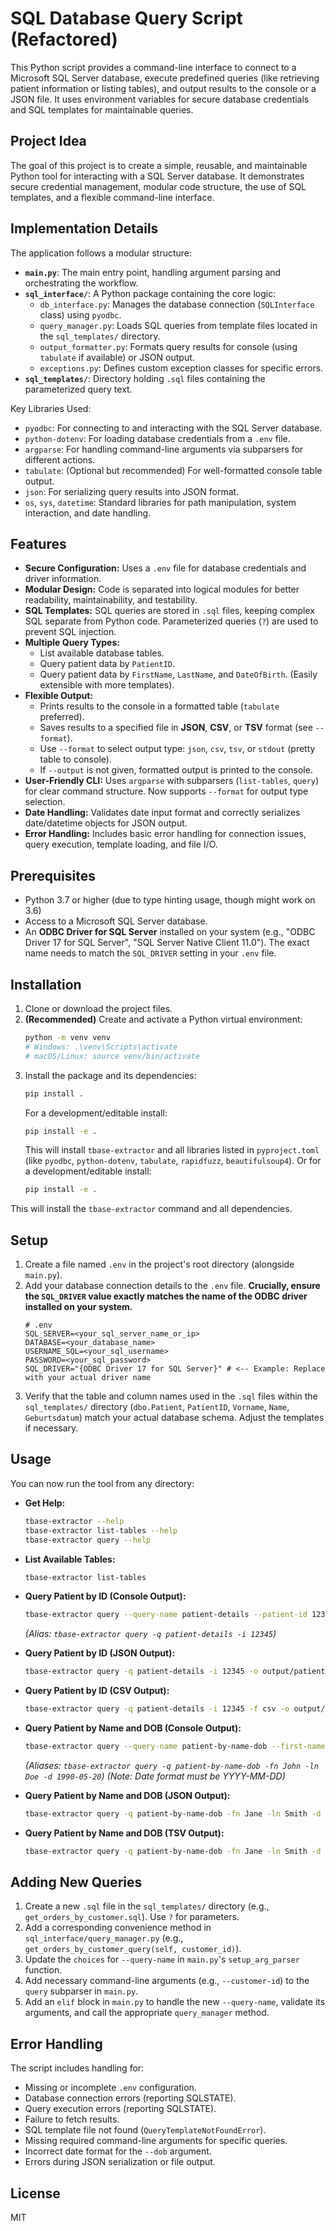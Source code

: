 # SQL Database Query Script (Refactored)

This Python script provides a command-line interface to connect to a Microsoft SQL Server database, execute predefined queries (like retrieving patient information or listing tables), and output results to the console or a JSON file. It uses environment variables for secure database credentials and SQL templates for maintainable queries.

## Project Idea

The goal of this project is to create a simple, reusable, and maintainable Python tool for interacting with a SQL Server database. It demonstrates secure credential management, modular code structure, the use of SQL templates, and a flexible command-line interface.

## Implementation Details

The application follows a modular structure:

*   **`main.py`**: The main entry point, handling argument parsing and orchestrating the workflow.
*   **`sql_interface/`**: A Python package containing the core logic:
    *   `db_interface.py`: Manages the database connection (`SQLInterface` class) using `pyodbc`.
    *   `query_manager.py`: Loads SQL queries from template files located in the `sql_templates/` directory.
    *   `output_formatter.py`: Formats query results for console (using `tabulate` if available) or JSON output.
    *   `exceptions.py`: Defines custom exception classes for specific errors.
*   **`sql_templates/`**: Directory holding `.sql` files containing the parameterized query text.

Key Libraries Used:

*   `pyodbc`: For connecting to and interacting with the SQL Server database.
*   `python-dotenv`: For loading database credentials from a `.env` file.
*   `argparse`: For handling command-line arguments via subparsers for different actions.
*   `tabulate`: (Optional but recommended) For well-formatted console table output.
*   `json`: For serializing query results into JSON format.
*   `os`, `sys`, `datetime`: Standard libraries for path manipulation, system interaction, and date handling.

## Features

*   **Secure Configuration:** Uses a `.env` file for database credentials and driver information.
*   **Modular Design:** Code is separated into logical modules for better readability, maintainability, and testability.
*   **SQL Templates:** SQL queries are stored in `.sql` files, keeping complex SQL separate from Python code. Parameterized queries (`?`) are used to prevent SQL injection.
*   **Multiple Query Types:**
    *   List available database tables.
    *   Query patient data by `PatientID`.
    *   Query patient data by `FirstName`, `LastName`, and `DateOfBirth`. (Easily extensible with more templates).
*   **Flexible Output:**
    *   Prints results to the console in a formatted table (`tabulate` preferred).
    *   Saves results to a specified file in **JSON**, **CSV**, or **TSV** format (see `--format`).
    *   Use `--format` to select output type: `json`, `csv`, `tsv`, or `stdout` (pretty table to console).
    *   If `--output` is not given, formatted output is printed to the console.
*   **User-Friendly CLI:** Uses `argparse` with subparsers (`list-tables`, `query`) for clear command structure. Now supports `--format` for output type selection.
*   **Date Handling:** Validates date input format and correctly serializes date/datetime objects for JSON output.
*   **Error Handling:** Includes basic error handling for connection issues, query execution, template loading, and file I/O.

## Prerequisites

*   Python 3.7 or higher (due to type hinting usage, though might work on 3.6)
*   Access to a Microsoft SQL Server database.
*   An **ODBC Driver for SQL Server** installed on your system (e.g., "ODBC Driver 17 for SQL Server", "SQL Server Native Client 11.0"). The exact name needs to match the `SQL_DRIVER` setting in your `.env` file.

## Installation

1.  Clone or download the project files.
2.  **(Recommended)** Create and activate a Python virtual environment:
    ```bash
    python -m venv venv
    # Windows: .\venv\Scripts\activate
    # macOS/Linux: source venv/bin/activate
    ```
3.  Install the package and its dependencies:
    ```bash
    pip install .
    ```
    For a development/editable install:
    ```bash
    pip install -e .
    ```
    This will install `tbase-extractor` and all libraries listed in `pyproject.toml` (like `pyodbc`, `python-dotenv`, `tabulate`, `rapidfuzz`, `beautifulsoup4`).
    Or for a development/editable install:
    ```bash
    pip install -e .
    ```

This will install the `tbase-extractor` command and all dependencies.

## Setup

1.  Create a file named `.env` in the project's root directory (alongside `main.py`).
2.  Add your database connection details to the `.env` file. **Crucially, ensure the `SQL_DRIVER` value exactly matches the name of the ODBC driver installed on your system.**
    ```dotenv
    # .env
    SQL_SERVER=<your_sql_server_name_or_ip>
    DATABASE=<your_database_name>
    USERNAME_SQL=<your_sql_username>
    PASSWORD=<your_sql_password>
    SQL_DRIVER="{ODBC Driver 17 for SQL Server}" # <-- Example: Replace with your actual driver name
    ```
3.  Verify that the table and column names used in the `.sql` files within the `sql_templates/` directory (`dbo.Patient`, `PatientID`, `Vorname`, `Name`, `Geburtsdatum`) match your actual database schema. Adjust the templates if necessary.

## Usage

You can now run the tool from any directory:

*   **Get Help:**
    ```bash
    tbase-extractor --help
    tbase-extractor list-tables --help
    tbase-extractor query --help
    ```

*   **List Available Tables:**
    ```bash
    tbase-extractor list-tables
    ```

*   **Query Patient by ID (Console Output):**
    ```bash
    tbase-extractor query --query-name patient-details --patient-id 12345
    ```
    *(Alias: `tbase-extractor query -q patient-details -i 12345`)*

*   **Query Patient by ID (JSON Output):**
    ```bash
    tbase-extractor query -q patient-details -i 12345 -o output/patient_12345.json
    ```

*   **Query Patient by ID (CSV Output):**
    ```bash
    tbase-extractor query -q patient-details -i 12345 -f csv -o output/patient_12345.csv
    ```

*   **Query Patient by Name and DOB (Console Output):**
    ```bash
    tbase-extractor query --query-name patient-by-name-dob --first-name John --last-name Doe --dob 1990-05-20
    ```
    *(Aliases: `tbase-extractor query -q patient-by-name-dob -fn John -ln Doe -d 1990-05-20`)*
    *(Note: Date format must be YYYY-MM-DD)*

*   **Query Patient by Name and DOB (JSON Output):**
    ```bash
    tbase-extractor query -q patient-by-name-dob -fn Jane -ln Smith -d 1988-11-01 -o output/jane_smith_data.json
    ```

*   **Query Patient by Name and DOB (TSV Output):**
    ```bash
    tbase-extractor query -q patient-by-name-dob -fn Jane -ln Smith -d 1988-11-01 -f tsv -o output/jane_smith_data.tsv
    ```

## Adding New Queries

1.  Create a new `.sql` file in the `sql_templates/` directory (e.g., `get_orders_by_customer.sql`). Use `?` for parameters.
2.  Add a corresponding convenience method in `sql_interface/query_manager.py` (e.g., `get_orders_by_customer_query(self, customer_id)`).
3.  Update the `choices` for `--query-name` in `main.py`'s `setup_arg_parser` function.
4.  Add necessary command-line arguments (e.g., `--customer-id`) to the `query` subparser in `main.py`.
5.  Add an `elif` block in `main.py` to handle the new `--query-name`, validate its arguments, and call the appropriate `query_manager` method.

## Error Handling

The script includes handling for:

*   Missing or incomplete `.env` configuration.
*   Database connection errors (reporting SQLSTATE).
*   Query execution errors (reporting SQLSTATE).
*   Failure to fetch results.
*   SQL template file not found (`QueryTemplateNotFoundError`).
*   Missing required command-line arguments for specific queries.
*   Incorrect date format for the `--dob` argument.
*   Errors during JSON serialization or file output.

## License

MIT